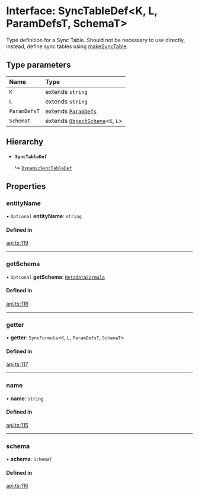 # Interface: SyncTableDef<K, L, ParamDefsT, SchemaT\>

Type definition for a Sync Table. Should not be necessary to use directly,
instead, define sync tables using [makeSyncTable](../functions/makeSyncTable.md).

## Type parameters

| Name | Type |
| :------ | :------ |
| `K` | extends `string` |
| `L` | extends `string` |
| `ParamDefsT` | extends [`ParamDefs`](../types/ParamDefs.md) |
| `SchemaT` | extends [`ObjectSchema`](ObjectSchema.md)<`K`, `L`\> |

## Hierarchy

- **`SyncTableDef`**

  ↳ [`DynamicSyncTableDef`](DynamicSyncTableDef.md)

## Properties

### entityName

• `Optional` **entityName**: `string`

#### Defined in

[api.ts:119](https://github.com/coda/packs-sdk/blob/main/api.ts#L119)

___

### getSchema

• `Optional` **getSchema**: [`MetadataFormula`](../types/MetadataFormula.md)

#### Defined in

[api.ts:118](https://github.com/coda/packs-sdk/blob/main/api.ts#L118)

___

### getter

• **getter**: `SyncFormula`<`K`, `L`, `ParamDefsT`, `SchemaT`\>

#### Defined in

[api.ts:117](https://github.com/coda/packs-sdk/blob/main/api.ts#L117)

___

### name

• **name**: `string`

#### Defined in

[api.ts:115](https://github.com/coda/packs-sdk/blob/main/api.ts#L115)

___

### schema

• **schema**: `SchemaT`

#### Defined in

[api.ts:116](https://github.com/coda/packs-sdk/blob/main/api.ts#L116)

